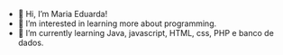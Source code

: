 - 👋 Hi, I’m Maria Eduarda!
- 👀 I’m interested in learning more about programming.
- 🌱 I’m currently learning Java, javascript, HTML, css, PHP e banco de dados. 

<!---
mariacpeixoto/mariacpeixoto is a ✨ special ✨ repository because its `README.md` (this file) appears on your GitHub profile.
You can click the Preview link to take a look at your changes.
--->
